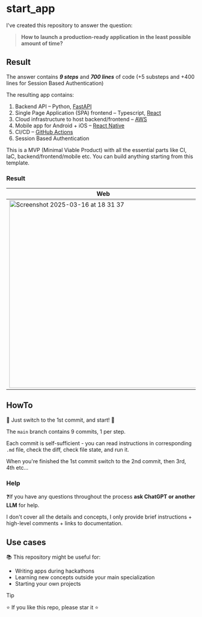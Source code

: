 # start_app

I've created this repository to answer the question: 

> **How to launch a production-ready application in the least possible amount of time?**

## Result
The answer contains ***9 steps*** and ***700 lines*** of code
(+5 substeps and +400 lines for Session Based Authentication) 

The resulting app contains:
1) Backend API – Python, [FastAPI](https://fastapi.tiangolo.com/)
2) Single Page Application (SPA) frontend – Typescript, [React](https://react.dev/)
3) Cloud infrastructure to host backend/frontend – [AWS](https://aws.amazon.com/)
4) Mobile app for Android + iOS – [React Native](https://reactnative.dev/)
5) CI/CD – [GitHub Actions](https://github.com/features/actions)
6) Session Based Authentication


This is a MVP (Minimal Viable Product) with all the essential parts like CI, IaC, backend/frontend/mobile etc. You can build anything starting from this template. 

### Result
| Web  | Mobile  |
|------|--------|
| <img width="500" alt="Screenshot 2025-03-16 at 18 31 37" src="https://github.com/user-attachments/assets/97c0d016-9271-48a6-b484-b4cf2572f70e" />| <img width="300" alt="Screenshot 2025-03-05 at 20 30 19" src="https://github.com/user-attachments/assets/1648bb37-a727-40bb-9de3-95c7767508a8" />|

## HowTo

🚀 Just switch to the 1st commit, and start! 🚀

The `main` branch contains 9 commits, 1 per step. 

Each commit is self-sufficient - you can read instructions in corresponding `.md` file, check the diff, check file state, and run it.

When you're finished the 1st commit switch to the 2nd commit, then 3rd, 4th etc...

### Help

❓If you have any questions throughout the process **ask ChatGPT or another LLM** for help. 

I don't cover all the details and concepts, I only provide brief instructions + high-level comments + links to documentation.

## Use cases


📚 This repository might be useful for:
- Writing apps during hackathons
- Learning new concepts outside your main specialization
- Starting your own projects

> [!TIP]
> ⭐ If you like this repo, please star it ⭐

